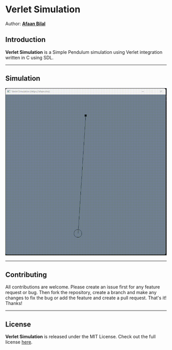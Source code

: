 Verlet Simulation
=================

Author: **[Afaan Bilal](https://afaan.dev)**

## Introduction
**Verlet Simulation** is a Simple Pendulum simulation using Verlet integration written in C using SDL.

---

## Simulation

![Verlet Simulation](assets/verlet-simulation.gif)

---

## Contributing
All contributions are welcome. Please create an issue first for any feature request
or bug. Then fork the repository, create a branch and make any changes to fix the bug
or add the feature and create a pull request. That's it!
Thanks!

---

## License
**Verlet Simulation** is released under the MIT License.
Check out the full license [here](LICENSE).

